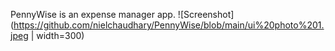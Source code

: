 
PennyWise is an expense manager app. 
![Screenshot](https://github.com/nielchaudhary/PennyWise/blob/main/ui%20photo%201.jpeg | width=300)

